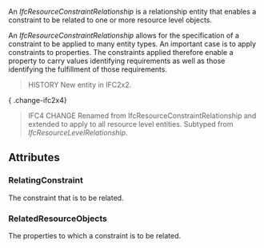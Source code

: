 An _IfcResourceConstraintRelationship_ is a relationship entity that enables a constraint to be related to one or more resource level objects.

<!-- end of short definition -->


An _IfcResourceConstraintRelationship_ allows for the specification of a constraint to be applied to many entity types. An important case is to apply constraints to properties. The constraints applied therefore enable a property to carry values identifying requirements as well as those identifying the fulfillment of those requirements.

> HISTORY New entity in IFC2x2.

{ .change-ifc2x4}
> IFC4 CHANGE Renamed from IfcResourceConstraintRelationship and extended to apply to all resource level entities. Subtyped from _IfcResourceLevelRelationship_.

## Attributes

### RelatingConstraint
The constraint that is to be related.

### RelatedResourceObjects
The properties to which a constraint is to be related.
